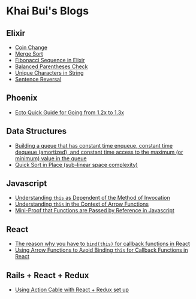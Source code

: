 # Khai Bui's Blogs

## Elixir
* [Coin Change][coin_change]
* [Merge Sort][merge_sort]
* [Fibonacci Sequence in Elixir][fib]
* [Balanced Parentheses Check][balanced_parentheses_check]
* [Unique Characters in String][uniq_char_in_str]
* [Sentence Reversal][sentence_reversal]

[fib]: /elixir/fib.md
[uniq_char_in_str]: /elixir/uniq_char_in_str.md
[balanced_parentheses_check]: /elixir/balanced_parentheses_check.md
[sentence_reversal]: /elixir/sentence_reversal.md
[coin_change]: /elixir/coin_change.md
[merge_sort]: /elixir/merge_sort.md

## Phoenix
* [Ecto Quick Guide for Going from 1.2x to 1.3x][ecto_guide]

[ecto_guide]: /phoenix/ecto_guide.md

## Data Structures
* [Building a queue that has constant time enqueue, constant time dequeue (amortized), and constant time access to the maximum (or minimum) value in the queue][queue-constant-max]
* [Quick Sort in Place (sub-linear space complexity)][quick-sort-in-place]

[queue-constant-max]: /data_structures/queue_constant_max.md
[quick-sort-in-place]:/data_structures/quick_sort_in_place.md

## Javascript
* [Understanding `this` as Dependent of the Method of Invocation][js-this]
* [Understanding `this` in the Context of Arrow Functions][js-arrow-this]
* [Mini-Proof that Functions are Passed by Reference in Javascript][js-function-references]

[js-this]: /javascript/this.md
[js-arrow-this]: /javascript/arrow_and_this.md
[js-function-references]: /javascript/js_function_references.md

## React
* [The reason why you have to `bind(this)` for callback functions in React ][react-bind-this]
* [Using Arrow Functions to Avoid Binding `this` for Callback Functions in React][arrow-event-handlers]

[react-bind-this]: /react/bind_this.md
[arrow-event-handlers]: /react/arrow_event_handlers.md

## Rails + React + Redux
* [Using Action Cable with React + Redux set up][action-cable-react-redux]

[action-cable-react-redux]: /rails_react_redux/action_cable.md
